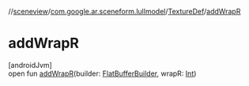//[sceneview](../../../index.md)/[com.google.ar.sceneform.lullmodel](../index.md)/[TextureDef](index.md)/[addWrapR](add-wrap-r.md)

# addWrapR

[androidJvm]\
open fun [addWrapR](add-wrap-r.md)(builder: [FlatBufferBuilder](../../com.google.flatbuffers/-flat-buffer-builder/index.md), wrapR: [Int](https://kotlinlang.org/api/latest/jvm/stdlib/kotlin/-int/index.html))
